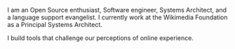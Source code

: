I am an Open Source enthusiast, Software engineer, Systems Architect, and a language support evangelist. I currently work at the Wikimedia Foundation as a Principal Systems Architect.

I build tools that challenge our perceptions of online experience.

